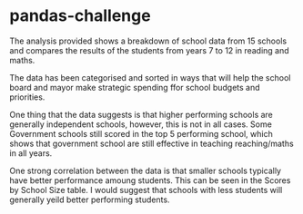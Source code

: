 # pandas-challenge
The analysis provided shows a breakdown of school data from 15 schools and compares the results of the students from years 7 to 12 in reading and maths. 

The data has been categorised and sorted in ways that will help the school board and mayor make strategic spending ffor school budgets and priorities. 

One thing that the data suggests is that higher performing schools are generally independent schools, however, this is not in all cases. Some Government schools still
scored in the top 5 performing school, which shows that government school are still effective in teaching reaching/maths in all years.

One strong correlation between the data is that smaller schools typically have better performance amoung students. This can be seen in the Scores by School Size table.
I would suggest that schools with less students will generally yeild better performing students.
